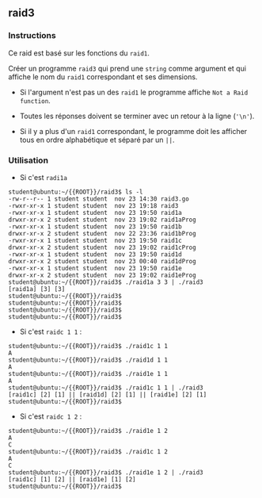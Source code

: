 ## raid3

### Instructions

Ce raid est basé sur les fonctions du `raid1`.

Créer un programme `raid3` qui prend une `string` comme argument et qui affiche le nom du `raid1` correspondant et ses dimensions.

-   Si l'argument n'est pas un des `raid1` le programme affiche `Not a Raid function`.

-   Toutes les réponses doivent se terminer avec un retour à la ligne (`'\n'`).

-   Si il y a plus d'un `raid1` correspondant, le programme doit les afficher tous en ordre alphabétique et séparé par un `||`.

### Utilisation

- Si c'est `radi1a`

```console
student@ubuntu:~/{{ROOT}}/raid3$ ls -l
-rw-r--r-- 1 student student  nov 23 14:30 raid3.go
-rwxr-xr-x 1 student student  nov 23 19:18 raid3
-rwxr-xr-x 1 student student  nov 23 19:50 raid1a
drwxr-xr-x 2 student student  nov 23 19:02 raid1aProg
-rwxr-xr-x 1 student student  nov 23 19:50 raid1b
drwxr-xr-x 2 student student  nov 22 23:36 raid1bProg
-rwxr-xr-x 1 student student  nov 23 19:50 raid1c
drwxr-xr-x 2 student student  nov 23 19:02 raid1cProg
-rwxr-xr-x 1 student student  nov 23 19:50 raid1d
drwxr-xr-x 2 student student  nov 23 00:40 raid1dProg
-rwxr-xr-x 1 student student  nov 23 19:50 raid1e
drwxr-xr-x 2 student student  nov 23 19:02 raid1eProg
student@ubuntu:~/{{ROOT}}/raid3$ ./raid1a 3 3 | ./raid3
[raid1a] [3] [3]
student@ubuntu:~/{{ROOT}}/raid3$
student@ubuntu:~/{{ROOT}}/raid3$
student@ubuntu:~/{{ROOT}}/raid3$
student@ubuntu:~/{{ROOT}}/raid3$
```

- Si c'est `raidc 1 1` :

```console
student@ubuntu:~/{{ROOT}}/raid3$ ./raid1c 1 1
A
student@ubuntu:~/{{ROOT}}/raid3$ ./raid1d 1 1
A
student@ubuntu:~/{{ROOT}}/raid3$ ./raid1e 1 1
A
student@ubuntu:~/{{ROOT}}/raid3$ ./raid1c 1 1 | ./raid3
[raid1c] [2] [1] || [raid1d] [2] [1] || [raid1e] [2] [1]
student@ubuntu:~/{{ROOT}}/raid3$
```

- Si c'est `raidc 1 2` :

```console
student@ubuntu:~/{{ROOT}}/raid3$ ./raid1e 1 2
A
C
student@ubuntu:~/{{ROOT}}/raid3$ ./raid1c 1 2
A
C
student@ubuntu:~/{{ROOT}}/raid3$ ./raid1e 1 2 | ./raid3
[raid1c] [1] [2] || [raid1e] [1] [2]
student@ubuntu:~/{{ROOT}}/raid3$
```

